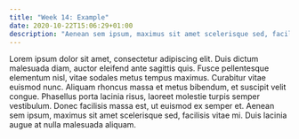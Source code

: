```yaml
---
title: "Week 14: Example"
date: 2020-10-22T15:06:29+01:00
description: "Aenean sem ipsum, maximus sit amet scelerisque sed, facilisis vitae mi. Duis lacinia augue at nulla malesuada aliquam."
---
```


Lorem ipsum dolor sit amet, consectetur adipiscing elit. Duis dictum malesuada diam, auctor eleifend ante sagittis quis. Fusce pellentesque elementum nisl, vitae sodales metus tempus maximus. Curabitur vitae euismod nunc. Aliquam rhoncus massa et metus bibendum, et suscipit velit congue. Phasellus porta lacinia risus, laoreet molestie turpis semper vestibulum. Donec facilisis massa est, ut euismod ex semper et. Aenean sem ipsum, maximus sit amet scelerisque sed, facilisis vitae mi. Duis lacinia augue at nulla malesuada aliquam.
